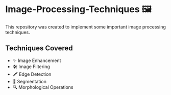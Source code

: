 # Image-Processing-Techniques 🖼️

This repository was created to implement some important image processing techniques.

## Techniques Covered
- ✨ Image Enhancement
- 🛠️ Image Filtering
- 🖍️ Edge Detection
- 🧩 Segmentation
- 🔍 Morphological Operations